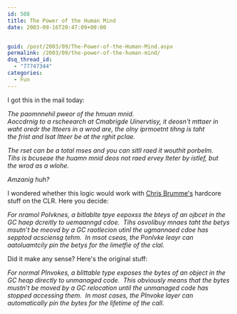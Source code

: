 ```yaml
---
id: 508
title: The Power of the Human Mind
date: 2003-09-16T20:47:09+00:00


guid: /post/2003/09/The-Power-of-the-Human-Mind.aspx
permalink: /2003/09/the-power-of-the-human-mind/
dsq_thread_id:
  - "77747344"
categories:
  - Fun
---
```

<body xmlns="http://www.w3.org/1999/xhtml">
    <p>
        I got this in the mail today:
    </p>
    <p>
        <em>The paomnnehil pweor of the hmuan mnid. 
        <br />
        Aoccdrnig to a rscheearch at Cmabrigde Uinervtisy, it deosn't mttaer in<br />
        waht oredr the ltteers in a wrod are, the olny iprmoetnt tihng is taht<br />
        the frist and lsat ltteer be at the rghit pclae.</em>
    </p>
    <p>
        <em>The rset can be a total mses and you can sitll raed it wouthit porbelm.<br />
        Tihs is bcuseae the huamn mnid deos not raed ervey lteter by istlef, but<br />
        the wrod as a wlohe.</em>
    </p>
    <p>
        <em>Amzanig huh?</em>
    </p>
    <p>
        I wondered whether this logic would work with&#160;<a href="http://blogs.gotdotnet.com/cbrumme/permalink.aspx/c7af9311-c46e-42e8-89fe-db22cc07b4a6">Chris
        Brumme's</a> hardcore stuff on the CLR. Here you decide:
    </p>
    <p>
        <em>For nramol PoIvknes, a bitlablte tpye eepoxss the bteys of an ojbcet in the GC
        haep dcreitly to uemaanngd cdoe.&#160; Tihs osvolibuy mnaes taht the betys msutn’t
        be meovd by a GC raotlecion utinl the ugmannaed cdoe has sepptod acsciensg tehm.&#160;
        In msot cseas, the PonIvke leayr can aatoluamtcily pin the betys for the limetfie
        of the clal. </em>
    </p>
    <p>
        Did it make any sense? Here's the original stuff:
    </p>
    <p>
        <em>For normal PInvokes, a blittable type exposes the bytes of an object in the GC
        heap directly to unmanaged code.&#160; This obviously means that the bytes mustn’t
        be moved by a GC relocation until the unmanaged code has stopped accessing them.&#160;
        In most cases, the PInvoke layer can automatically pin the bytes for the lifetime
        of the call.</em>
    </p>
</body>